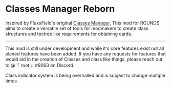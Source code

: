 ﻿# Classes Manager Reborn
Inspired by FluxxField's original [Classes Manager](https://github.com/FluxxField/ClassesManager), This mod for ROUNDS aims to create a versatile set of tools for modmakers to create class structures and tectree like requirements for obtaining cards.

***
This mod is still under development and while it's core features exist not all planed features have been added. If you have any requests for features that would aid in the creation of Classes and class like things, please reach out to @『 root 』#9063 on Discord.

Class indicator system is being overhalled and is subject to change multiple times